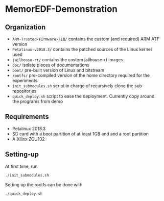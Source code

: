 # MemorEDF-Demonstration

## Organization

 - ```ARM-Trusted-Firmware-FIQ/``` contains the custom (and required) ARM ATF version
 - ```Petalinux-v2018.3/``` contains the patched sources of the Linux kernel used
 - ```jailhouse-rt/``` contains the custom jailhouse-rt images
 - ```doc/``` isolate pieces of documentations
 - ```boot/``` pre-built version of Linux and bitstream
 - ```rootfs/``` pre-compiled version of the home directory required for the experiments
 - ```init_submodules.sh``` script in charge of recursively clone the sub-repositories
 - ```quick_deploy.sh``` script to ease the deployment. Currently copy around the programs from demo

## Requirements

 - Petalinux 2018.3
 - SD card with a boot partition of at least 1GB and and a root partition
 - A Xilinx ZCU102

## Setting-up

At first time, run
```bash
./init_submodules.sh
```

Setting up the rootfs can be done with
```bash
./quick_deploy.sh
```

